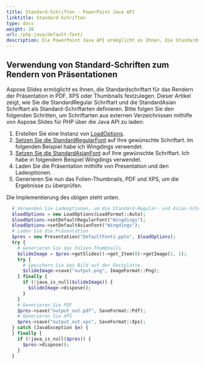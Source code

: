 ```yaml
---
title: Standard-Schriften - PowerPoint Java API
linktitle: Standard-Schriften
type: docs
weight: 30
url: /php-java/default-font/
description: Die PowerPoint Java API ermöglicht es Ihnen, die Standardschriftart für das Rendern der Präsentation in PDF, XPS oder Thumbnails festzulegen. Dieser Artikel zeigt, wie Sie die StandardRegular Schriftart und die StandardAsian Schriftart als Standard-Schriftarten definieren.
---
```



## **Verwendung von Standard-Schriften zum Rendern von Präsentationen**
Aspose.Slides ermöglicht es Ihnen, die Standardschriftart für das Rendern der Präsentation in PDF, XPS oder Thumbnails festzulegen. Dieser Artikel zeigt, wie Sie die StandardRegular Schriftart und die StandardAsian Schriftart als Standard-Schriftarten definieren. Bitte folgen Sie den folgenden Schritten, um Schriftarten aus externen Verzeichnissen mithilfe von Aspose.Slides für PHP über die Java API zu laden:

1. Erstellen Sie eine Instanz von [LoadOptions](https://reference.aspose.com/slides/php-java/aspose.slides/LoadOptions).
2. [Setzen Sie die StandardRegularFont](https://reference.aspose.com/slides/php-java/aspose.slides/LoadOptions#setDefaultRegularFont-java.lang.String-) auf Ihre gewünschte Schriftart. Im folgenden Beispiel habe ich Wingdings verwendet.
3. [Setzen Sie die StandardAsianFont](https://reference.aspose.com/slides/php-java/aspose.slides/LoadOptions#setDefaultAsianFont-java.lang.String-) auf Ihre gewünschte Schriftart. Ich habe in folgendem Beispiel Wingdings verwendet.
4. Laden Sie die Präsentation mithilfe von Presentation und den Ladeoptionen.
5. Generieren Sie nun das Folien-Thumbnails, PDF und XPS, um die Ergebnisse zu überprüfen.

Die Implementierung des obigen steht unten.

```php
  # Verwenden Sie Ladeoptionen, um die Standard-Regular- und Asian-Schriftarten zu definieren
  $loadOptions = new LoadOptions(LoadFormat::Auto);
  $loadOptions->setDefaultRegularFont("Wingdings");
  $loadOptions->setDefaultAsianFont("Wingdings");
  # Laden Sie die Präsentation
  $pres = new Presentation("DefaultFonts.pptx", $loadOptions);
  try {
    # Generieren Sie das Folien-Thumbnails
    $slideImage = $pres->getSlides()->get_Item(0)->getImage(1, 1);
    try {
      # Speichern Sie das Bild auf der Festplatte.
      $slideImage->save("output.png", ImageFormat::Png);
    } finally {
      if (!java_is_null($slideImage)) {
        $slideImage->dispose();
      }
    }
    # Generieren Sie PDF
    $pres->save("output_out.pdf", SaveFormat::Pdf);
    # Generieren Sie XPS
    $pres->save("output_out.xps", SaveFormat::Xps);
  } catch (JavaException $e) {
  } finally {
    if (!java_is_null($pres)) {
      $pres->dispose();
    }
  }
```